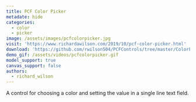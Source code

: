 ```yaml
---
title: PCF Color Picker
metadate: hide
categories:
  - color
  - picker
image: /assets/images/pcfcolorpicker.jpg
visit: 'https://www.richardawilson.com/2019/10/pcf-color-picker.html'
download: 'https://github.com/rwilson504/PCFControls/tree/master/ColorPicker'
demo_gif: /assets/videos/pcfcolorpicker.gif
model_support: true
canvas_support: false
authors:
  - richard_wilson
---
```


A control for choosing a color and setting the value in a single line text field.
